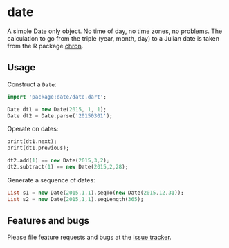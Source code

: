# date

A simple Date only object.  No time of day, no time zones, no problems.
The calculation to go from the triple (year, month, day) to a Julian
date is taken from the R package [chron](http://CRAN.R-project.org/package=chron).


## Usage

Construct a `Date`:
```dart
import 'package:date/date.dart';

Date dt1 = new Date(2015, 1, 1);
Date dt2 = Date.parse('20150301');
```

Operate on dates:
```dart
print(dt1.next);
print(dt1.previous);

dt2.add(1) == new Date(2015,3,2);
dt2.subtract(1) == new Date(2015,2,28);
```


Generate a sequence of dates:
```dart
List s1 = new Date(2015,1,1).seqTo(new Date(2015,12,31));
List s2 = new Date(2015,1,1).seqLength(365);
```


## Features and bugs

Please file feature requests and bugs at the [issue tracker][tracker].

[tracker]: https://github.com/thumbert/date/issues
